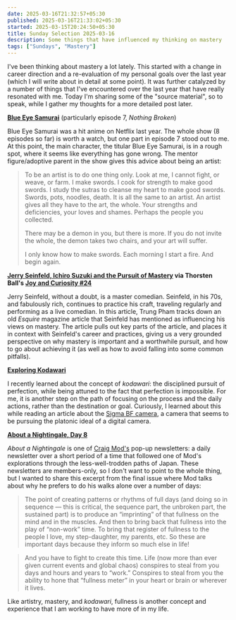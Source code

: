 ```yaml
---
date: 2025-03-16T21:32:57+05:30
published: 2025-03-16T21:33:02+05:30
started: 2025-03-15T20:24:50+05:30
title: Sunday Selection 2025-03-16
description: Some things that have influenced my thinking on mastery
tags: ["Sundays", "Mastery"]
---
```

    
I've been thinking about mastery a lot lately. This started with a change in
career direction and a re-evaluation of my personal goals over the last year
(which I will write about in detail at some point). It was further catalyzed by
a number of things that I've encountered over the last year that have really
resonated with me. Today I'm sharing some of the "source material", so to speak,
while I gather my thoughts for a more detailed post later.

**[Blue Eye Samurai](https://en.wikipedia.org/wiki/Blue_Eye_Samurai)**
(particularly episode 7, _Nothing Broken_)

Blue Eye Samurai was a hit anime on Netflix last year. The whole show (8
episodes so far) is worth a watch, but one part in episode 7 stood out to me. At
this point, the main character, the titular Blue Eye Samurai, is in a rough
spot, where it seems like everything has gone wrong. The mentor figure/adoptive
parent in the show gives this advice about being an artist:

> To be an artist is to do one thing only. Look at me, I cannot fight, or weave,
> or farm. I make swords. I cook for strength to make good swords. I study the
> sutras to cleanse my heart to make good swords. Swords, pots, noodles, death.
> It is all the same to an artist. An artist gives all they have to the art, the
> whole. Your strengths and deficiencies, your loves and shames. Perhaps the
> people you collected.
>
> There may be a demon in you, but there is more. If you do not invite the
> whole, the demon takes two chairs, and your art will suffer. 
>
> I only know how to make swords. Each morning I start a fire. And begin again.


**[Jerry Seinfeld, Ichiro Suzuki and the Pursuit of
Mastery](https://www.readtrung.com/p/jerry-seinfeld-ichiro-suzuki-and)  via
Thorsten Ball's [Joy and Curiosity
#24](https://registerspill.thorstenball.com/p/joy-and-curiosity-24)**

Jerry Seinfeld, without a doubt, is a master comedian. Seinfeld, in his 70s, and
fabulously rich, continues to practice his craft, traveling regularly and
performing as a live comedian. In this article, Trung Pham tracks down an old
_Esquire_ magazine article that Seinfeld has mentioned as influencing his views
on mastery. The article pulls out key parts of the article, and places it in
context with Seinfeld's career and practices, giving us a very grounded
perspective on why mastery is important and a worthwhile pursuit, and how to go
about achieving it (as well as how to avoid falling into some common pitfalls).

**[Exploring Kodawari](https://exploringkodawari.blog/what-is-kodawari/)**

I recently learned about the concept of _kodawari_: the disciplined pursuit of
perfection, while being attuned to the fact that perfection is impossible. For
me, it is another step on the path of focusing on the process and the daily
actions, rather than the destination or goal. Curiously, I learned about this
while reading an article about the [Sigma BF
camera](https://arun.is/blog/sigma-bf/), a camera that seems to be pursuing the
platonic ideal of a digital camera.

**[About a Nightingale, Day
8](https://members.specialprojects.jp/archives/popups/aan/)**

_About a Nightingale_ is one of [Craig Mod's](https://craigmod.com) pop-up
newsletters: a daily newsletter over a short period of a time that followed one
of Mod's explorations through the less-well-trodden paths of Japan. These
newsletters are members-only, so I don't want to point to the whole thing, but I
wanted to share this excerpt from the final issue where Mod talks about why he
prefers to do his walks alone over a number of days:

> The point of creating patterns or rhythms of full days (and doing so in
> sequence — this is critical, the sequence part, the unbroken part, the
> sustained part) is to produce an “imprinting” of that fullness on the mind and
> in the muscles. And then to bring back that fullness into the play of
> “non-work” time. To bring that register of fullness to the people I love, my
> step-daughter, my parents, etc. So these are important days because they
> inform so much else in life!

> And you have to fight to create this time. Life (now more than ever given
> current events and global chaos) conspires to steal from you days and hours
> and years to “work.” Conspires to steal from you the ability to hone that
> “fullness meter” in your heart or brain or wherever it lives.

Like artistry, mastery, and _kodawari_, fullness is another concept and
experience that I am working to have more of in my life.
